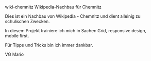wiki-chemnitz
Wikipedia-Nachbau für Chemnitz

Dies ist ein Nachbau von Wikipedia - Chemnitz und dient alleinig zu schulischen Zwecken.

In diesem Projekt trainiere ich mich in Sachen Grid, responsive design, mobile first.

Für Tipps und Tricks bin ich immer dankbar.

VG Mario
